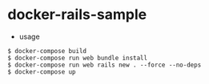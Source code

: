 # docker-rails-sample
- usage
```
$ docker-compose build
$ docker-compose run web bundle install
$ docker-compose run web rails new . --force --no-deps
$ docker-compose up
```
